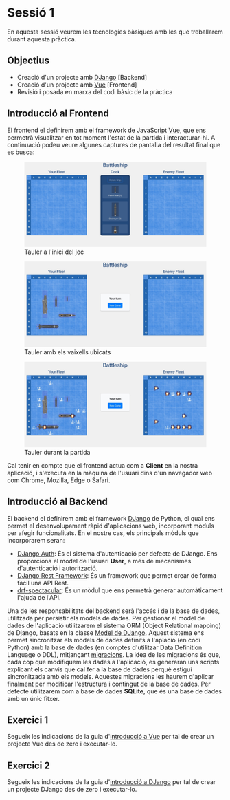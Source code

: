 # Sessió 1

En aquesta sessió veurem les tecnologíes bàsiques amb les que treballarem durant aquesta pràctica.

## Objectius

- Creació d'un projecte amb [DJango](https://www.djangoproject.com/) [Backend]
- Creació d'un projecte amb [Vue](https://vuejs.org/) [Frontend]
- Revisió i posada en marxa del codi bàsic de la pràctica

## Introducció al Frontend

El frontend el definirem amb el framework de JavaScript [Vue](https://vuejs.org/), que ens permetrà visualitzar en tot moment l'estat de la partida i interacturar-hi. A continuació
podeu veure algunes captures de pantalla del resultat final que es busca:

<figure>
  <img
  src="../Images/front_result_1.jpeg"
  alt="Tauler Inicial.">
  <figcaption>Tauler a l'inici del joc</figcaption>
</figure>
<figure>
  <img
  src="../Images/front_result_2.jpeg"
  alt="Tauler amb els vaixells ubicats.">
  <figcaption>Tauler amb els vaixells ubicats</figcaption>
</figure>
<figure>
  <img
  src="../Images/front_result_3.jpeg"
  alt="Tauler durant la partida.">
  <figcaption>Tauler durant la partida</figcaption>
</figure>

Cal tenir en compte que el frontend actua com a **Client** en la nostra aplicació, i s'executa en la màquina de l'usuari dins d'un navegador web com Chrome, Mozilla, Edge o Safari.

## Introducció al Backend

El backend el definirem amb el framework [DJango](https://www.djangoproject.com/) de Python, el qual ens permet el
desenvolupament ràpid d'aplicacions web, incorporant mòduls per afegir funcionalitats. En el nostre cas, els principals
mòduls que incorporarem seran:

- [DJango Auth](https://docs.djangoproject.com/en/5.1/topics/auth/): És el sistema d'autenticació per defecte de DJango. Ens proporciona el model de l'usuari **User**, a més de mecanismes d'autenticació i autorització.
- [DJango Rest Framework](https://www.django-rest-framework.org/): És un framework que permet crear de forma fàcil una API Rest.
- [drf-spectacular](https://drf-spectacular.readthedocs.io/en/latest/): És un mòdul que ens permetrà generar automàticament l'ajuda de l'API.

Una de les responsabilitats del backend serà l'accés i de la base de dades, utilitzada per persistir els models de dades. Per gestionar el model
de dades de l'aplicació utilitzarem el sistema ORM (Object Relational mapping) de Django, basats en la classe [Model de DJango](https://docs.djangoproject.com/en/5.1/topics/db/models/). Aquest
sistema ens permet sincronitzar els models de dades definits a l'aplació (en codi Python) amb la base de dades (en comptes d'utilitzar Data Definition Language o DDL), mitjançant [migracions](https://docs.djangoproject.com/en/5.1/topics/migrations/).
La idea de les migracions és que, cada cop que modifiquem les dades a l'aplicació, es generaran uns scripts explicant els canvis que cal fer a la base de dades perquè estigui
sincronitzada amb els models. Aquestes migracions les haurem d'aplicar finalment per modificar l'estructura i contingut de la base de dades. Per defecte utilitzarem com a base de dades
**SQLite**, que és una base de dades amb un únic fitxer.

## Exercici 1

Segueix les indicacions de la guia d'[introducció a Vue](../Guies/inici_Vue_en.md) per tal de crear un projecte Vue des de zero i executar-lo.

## Exercici 2

Segueix les indicacions de la guia d'[introducció a DJango](../Guies/inici_DJango.md) per tal de crear un projecte DJango des de zero i executar-lo.
